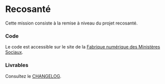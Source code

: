 # Recosanté

Cette mission consiste à la remise à niveau du projet recosanté.

### Code

Le code est accessible sur le site de la [Fabrique numérique des Ministères Sociaux](https://github.com/SocialGouv/recosante).

### Livrables

Consultez le [CHANGELOG](./CHANGELOG.md).
